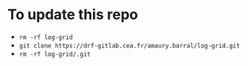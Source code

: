 # To update this repo

- `rm -rf log-grid`
- `git clone https://drf-gitlab.cea.fr/amaury.barral/log-grid.git`
- `rm -rf log-grid/.git`